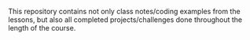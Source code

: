 This repository contains not only class notes/coding examples from the lessons, but also all completed projects/challenges done throughout the length of the course.
